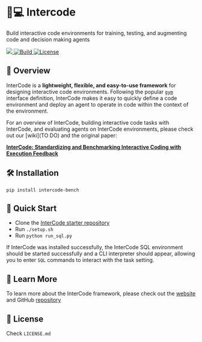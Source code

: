# 🤖💻 Intercode
Build interactive code environments for training, testing, and augmenting code and decision making agents

<p>
    <a href="https://badge.fury.io/py/intercode-bench">
        <img src="https://badge.fury.io/py/intercode-bench.svg">
    </a>
    <a href="https://www.python.org/">
        <img alt="Build" src="https://img.shields.io/badge/Python-3.7+-1f425f.svg?color=purple">
    </a>
    <a href="https://copyright.princeton.edu/policy">
        <img alt="License" src="https://img.shields.io/badge/License-MIT-blue">
    </a>
</p>

## 👋 Overview
InterCode is a **lightweight, flexible, and easy-to-use framework** for designing interactive code environments. Following the popular [`gym`](https://gymnasium.farama.org/) interface definition, InterCode makes it easy to quickly define a code environment and deploy an agent to operate in code within the context of the environment.

For an overview of InterCode, building interactive code tasks with InterCode, and evaluating agents on InterCode environments, please check out our [wiki](TO DO) and the original paper:

**[InterCode: Standardizing and Benchmarking Interactive Coding with Execution Feedback](https://intercode-benchmark.github.io/)**  

## 🛠️ Installation
```
pip install intercode-bench
```

## 🚀 Quick Start
* Clone the [InterCode starter repository](https://github.com/intercode-benchmark/starter-files)
* Run `./setup.sh`
* Run `python run_sql.py` 

If InterCode was installed successfully, the InterCode SQL environment should be started successfully and a CLI interpreter should appear, allowing you to enter `SQL` commands
to interact with the task setting.

## 🔎 Learn More
To learn more about the InterCode framework, please check out the [website](https://intercode-benchmark.github.io/) and GitHub [repository](https://github.com/intercode-benchmark/intercode-benchmark)

## 🪪 License
Check `LICENSE.md`